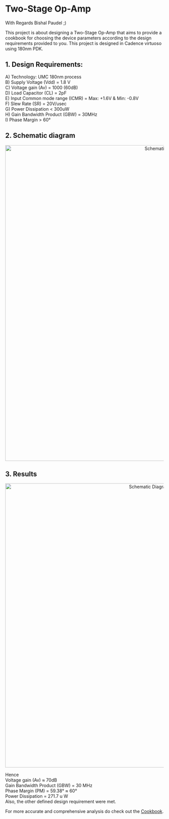 # Two-Stage Op-Amp

With Regards Bishal Paudel ;)

This project is about designing a Two-Stage Op-Amp that aims to provide a cookbook for choosing the device parameters according to the design requirements provided to you. This project is designed in Cadence virtuoso using 180nm PDK.

## 1. Design Requirements:

A) Technology: UMC 180nm process \
B) Supply Voltage (Vdd) = 1.8 V \
C) Voltage gain (Av) = 1000 (60dB) \
D) Load Capacitor (CL) = 2pF \
E) Input Common mode range (ICMR) = Max: +1.6V & Min: -0.8V \
F) Slew Rate (SR) = 20V/usec \
G) Power Dissipation < 300uW \
H) Gain Bandwidth Product (GBW) = 30MHz \
I) Phase Margin > 60°


## 2. Schematic diagram

<p align="center">
<img width="1000" alt="Schematic Diagram" src="https://user-images.githubusercontent.com/62088646/218270192-169a3bfa-6f42-4607-b4f1-f2b749494161.png">
</p>


## 3. Results

<p align="center">
<img width="900" alt="Schematic Diagram" src="https://user-images.githubusercontent.com/62088646/212559710-30275fc0-3828-42fc-9c49-ce2754865304.jpg">
</p>


Hence \
Voltage gain (Av) ≈ 70dB \
Gain Bandwidth Product (GBW) = 30 MHz \
Phase Margin (PM) = 59.38° ≈ 60° \
Power Dissipation = 271.7 u W \
Also, the other defined design requirement were met.

For more accurate and comprehensive analysis do check out the [Cookbook](https://github.com/Bishal1022/Analog-IC-Design/blob/main/2.Analog_baseband_circuits/2.Two-stage_Op-Amp/Cook-book_of_two_stage_op_amp.pdf).
